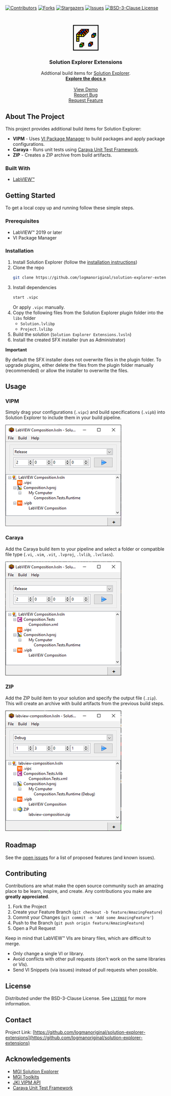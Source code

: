 <!-- Based on https://github.com/othneildrew/Best-README-Template -->
<!-- PROJECT SHIELDS -->
<!--
*** I'm using markdown "reference style" links for readability.
*** Reference links are enclosed in brackets [ ] instead of parentheses ( ).
*** See the bottom of this document for the declaration of the reference variables
*** for contributors-url, forks-url, etc. This is an optional, concise syntax you may use.
*** https://www.markdownguide.org/basic-syntax/#reference-style-links
-->
[![Contributors][contributors-shield]][contributors-url]
[![Forks][forks-shield]][forks-url]
[![Stargazers][stars-shield]][stars-url]
[![Issues][issues-shield]][issues-url]
[![BSD-3-Clause License][license-shield]][license-url]

<!-- PROJECT LOGO -->
<br>
<p align="center">
  <a href="https://github.com/logmanoriginal/solution-explorer-extensions">
    <img src=".github/images/icon.png" alt="Logo" width="80" height="80">
  </a>

  <h3 align="center">Solution Explorer Extensions</h3>

  <p align="center">
    Addtional build items for <a href="https://www.mooregoodideas.com/products/solution-explorer/">Solution Explorer</a>.
    <br>
    <a href="https://github.com/logmanoriginal/solution-explorer-extensions"><strong>Explore the docs »</strong></a>
    <br>
    <br>
    <a href="https://github.com/logmanoriginal/solution-explorer-extensions">View Demo</a>
    <br>
    <a href="https://github.com/logmanoriginal/solution-explorer-extensions/issues">Report Bug</a>
    <br>
    <a href="https://github.com/logmanoriginal/solution-explorer-extensions/issues">Request Feature</a>
  </p>
</p>

<!-- ABOUT THE PROJECT -->
## About The Project

This project provides additional build items for Solution Explorer:

* **VIPM** - Uses [VI Package Manager](https://vipm.io/) to build packages and apply package configurations.
* **Caraya** - Runs unit tests using [Caraya Unit Test Framework](https://www.vipm.io/package/jki_lib_caraya/).
* **ZIP** - Creates a ZIP archive from build artifacts.

### Built With

* [LabVIEW&trade;](https://www.ni.com/labview)

<!-- GETTING STARTED -->
## Getting Started

To get a local copy up and running follow these simple steps.

### Prerequisites

* LabVIEW&trade; 2019 or later
* VI Package Manager

### Installation

1. Install Solution Explorer (follow the [installation instructions](https://www.mooregoodideas.com/products/solution-explorer/index.html#distribution-and-installation))
2. Clone the repo
   ```sh
   git clone https://github.com/logmanoriginal/solution-explorer-extensions.git
   ```
3. Install dependencies
   ```sh
   start .vipc
   ```
   Or apply `.vipc` manually.
4. Copy the following files from the Solution Explorer plugin folder into the `libs` folder
   * `Solution.lvlibp`
   * `Project.lvlibp`
5. Build the solution (`Solution Explorer Extensions.lvsln`)
6. Install the created SFX installer (run as Administrator)

**Important**

By default the SFX installer does not overwrite files in the plugin folder. To upgrade plugins, either delete the files from the plugin folder manually (recommended) or allow the installer to overwrite the files.

<!-- USAGE EXAMPLES -->
## Usage

### VIPM

Simply drag your configurations (`.vipc`) and build specifications (`.vipb`) into Solution Explorer to include them in your build pipeline.

![VIPM Example 1](.github/images/vipm-example-1.png)

### Caraya

Add the Caraya build item to your pipeline and select a folder or compatible file type (`.vi`, `.vim`, `.vit`, `.lvproj`, `.lvlib`, `.lvclass`).

![Caraya Example 1](.github/images/caraya-example-1.png)

### ZIP

Add the ZIP build item to your solution and specify the output file (`.zip`). This will create an archive with build artifacts from the previous build steps.

![ZIP Example 1](.github/images/zip-example-1.png)

<!-- ROADMAP -->
## Roadmap

See the [open issues](https://github.com/logmanoriginal/solution-explorer-extensions/issues) for a list of proposed features (and known issues).

<!-- CONTRIBUTING -->
## Contributing

Contributions are what make the open source community such an amazing place to be learn, inspire, and create. Any contributions you make are **greatly appreciated**.

1. Fork the Project
2. Create your Feature Branch (`git checkout -b feature/AmazingFeature`)
3. Commit your Changes (`git commit -m 'Add some AmazingFeature'`)
4. Push to the Branch (`git push origin feature/AmazingFeature`)
5. Open a Pull Request

Keep in mind that LabVIEW&trade; VIs are binary files, which are difficult to merge.
- Only change a single VI or library.
- Avoid conflicts with other pull requests (don't work on the same libraries or VIs).
- Send VI Snippets (via issues) instead of pull requests when possible.

<!-- LICENSE -->
## License

Distributed under the BSD-3-Clause License. See [`LICENSE`](LICENSE.txt) for more information.

<!-- CONTACT -->
## Contact

Project Link: [https://github.com/logmanoriginal/solution-explorer-extensions](https://github.com/logmanoriginal/solution-explorer-extensions)

<!-- ACKNOWLEDGEMENTS -->
## Acknowledgements

* [MGI Solution Explorer](https://gitlab.com/mgi/Solution-Explorer)
* [MGI Toolkits](https://www.vipm.io/publisher/mgi/)
* [JKI VIPM API](https://www.vipm.io/package/jki_lib_vipm_api/)
* [Caraya Unit Test Framework](https://www.vipm.io/package/jki_lib_caraya/)

<!-- MARKDOWN LINKS & IMAGES -->
<!-- https://www.markdownguide.org/basic-syntax/#reference-style-links -->
[contributors-shield]: https://img.shields.io/github/contributors/logmanoriginal/solution-explorer-extensions.svg?style=for-the-badge
[contributors-url]: https://github.com/logmanoriginal/solution-explorer-extensions/graphs/contributors
[forks-shield]: https://img.shields.io/github/forks/logmanoriginal/solution-explorer-extensions.svg?style=for-the-badge
[forks-url]: https://github.com/logmanoriginal/solution-explorer-extensions/network/members
[stars-shield]: https://img.shields.io/github/stars/logmanoriginal/solution-explorer-extensions.svg?style=for-the-badge
[stars-url]: https://github.com/logmanoriginal/solution-explorer-extensions/stargazers
[issues-shield]: https://img.shields.io/github/issues/logmanoriginal/solution-explorer-extensions.svg?style=for-the-badge
[issues-url]: https://github.com/logmanoriginal/solution-explorer-extensions/issues
[license-shield]: https://img.shields.io/github/license/logmanoriginal/solution-explorer-extensions.svg?style=for-the-badge
[license-url]: https://github.com/logmanoriginal/solution-explorer-extensions/blob/master/LICENSE.txt

